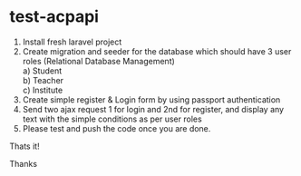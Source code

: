 # test-acpapi

1) Install fresh laravel project
2) Create migration and seeder for the database which should have 3 user roles (Relational Database Management) <br/>
    a) Student<br/>
    b) Teacher<br/>
    c) Institute<br/>
3) Create simple register & Login form by using passport authentication
4) Send two ajax request 1 for login and 2nd for register, and display any text with the simple conditions as per user roles
5) Please test and push the code once you are done.

Thats it!

Thanks
